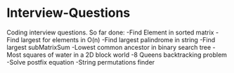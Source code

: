 Interview-Questions
===================

Coding interview questions. So far done:
-Find Element in sorted matrix
-Find largest for elements in O(n)
-Find largest palindrome in string
-Find largest subMatrixSum
-Lowest common ancestor in binary search tree
-Most squares of water in a 2D block world
-8 Queens backtracking problem
-Solve postfix equation
-String permutations finder
